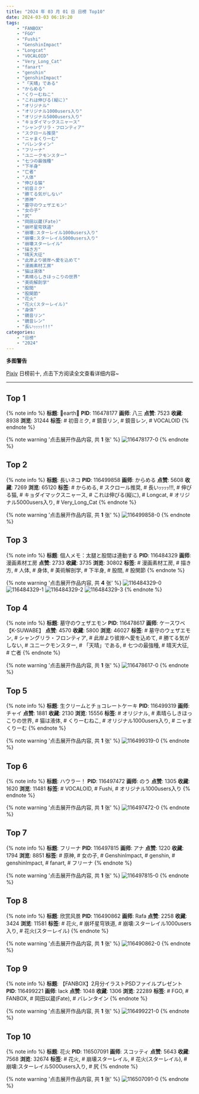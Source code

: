 ```yaml
---
title: "2024 年 03 月 01 日 日榜 Top10"
date: 2024-03-03 06:19:20
tags:
    - "FANBOX"
    - "FGO"
    - "Fushi"
    - "GenshinImpact"
    - "Longcat"
    - "VOCALOID"
    - "Very_Long_Cat"
    - "fanart"
    - "genshin"
    - "genshinImpact"
    - "「天晴」である"
    - "からめる"
    - "くりーむねこ"
    - "これは伸びる(縦に)"
    - "オリジナル"
    - "オリジナル1000users入り"
    - "オリジナル5000users入り"
    - "キョダイマックスニャース"
    - "シャングリラ・フロンティア"
    - "スクロール推奨"
    - "ニャまくりーむ"
    - "バレンタイン"
    - "フリーナ"
    - "ユニークモンスター"
    - "七つの最強種"
    - "下半身"
    - "亡者"
    - "人体"
    - "伸びる猫"
    - "初音ミク"
    - "勝てる気がしない"
    - "原神"
    - "墓守のウェザエモン"
    - "女の子"
    - "尻"
    - "岡田以蔵(Fate)"
    - "崩坏星穹铁道"
    - "崩壊:スターレイル1000users入り"
    - "崩壊:スターレイル5000users入り"
    - "崩壊スターレイル"
    - "描き方"
    - "晴天大征"
    - "此岸より彼岸へ愛を込めて"
    - "漫画素材工房"
    - "猫は液体"
    - "素晴らしきほっこりの世界"
    - "美術解剖学"
    - "股間"
    - "股関節"
    - "花火"
    - "花火(スターレイル)"
    - "身体"
    - "鏡音リン"
    - "鏡音レン"
    - "長いｯｯｯｯ!!!"
categories:
    - "日榜"
    - "2024"
---
```


<i class="fa fa-triangle-exclamation"></i>**多图警告**<i class="fa fa-triangle-exclamation"></i>

[Pixiv](https://www.pixiv.net/) 日榜前十, 点击下方阅读全文查看详细内容~

<!-- more -->

---

## Top 1

{% note info %}
**标题**: 💐earth💐
**PID**: 116478177 **画师**: 八三
**点赞**: 7523 **收藏**: 8938 **浏览**: 31244
**标签**: # 初音ミク, # 鏡音リン, # 鏡音レン, # VOCALOID
{% endnote %}

{% note warning '点击展开作品内容, 共 **1** 张' %}
![116478177-0](https://i.pixiv.re/img-original/img/2024/02/29/00/00/23/116478177_p0.png)
{% endnote %}

## Top 2

{% note info %}
**标题**: 長いネコ
**PID**: 116499858 **画师**: からめる
**点赞**: 5608 **收藏**: 7269 **浏览**: 65120
**标签**: # からめる, # スクロール推奨, # 長いｯｯｯｯ!!!, # 伸びる猫, # キョダイマックスニャース, # これは伸びる(縦に), # Longcat, # オリジナル5000users入り, # Very_Long_Cat
{% endnote %}

{% note warning '点击展开作品内容, 共 **1** 张' %}
![116499858-0](https://i.pixiv.re/img-original/img/2024/02/29/20/48/03/116499858_p0.png)
{% endnote %}

## Top 3

{% note info %}
**标题**: 個人メモ：太腿と股間は連動する
**PID**: 116484329 **画师**: 漫画素材工房
**点赞**: 2733 **收藏**: 3735 **浏览**: 30802
**标签**: # 漫画素材工房, # 描き方, # 人体, # 身体, # 美術解剖学, # 下半身, # 股間, # 股関節
{% endnote %}

{% note warning '点击展开作品内容, 共 **4** 张' %}
![116484329-0](https://i.pixiv.re/img-original/img/2024/02/29/06/00/09/116484329_p0.jpg)
![116484329-1](https://i.pixiv.re/img-original/img/2024/02/29/06/00/09/116484329_p1.jpg)
![116484329-2](https://i.pixiv.re/img-original/img/2024/02/29/06/00/09/116484329_p2.jpg)
![116484329-3](https://i.pixiv.re/img-original/img/2024/02/29/06/00/09/116484329_p3.jpg)
{% endnote %}

## Top 4

{% note info %}
**标题**: 墓守のウェザエモン
**PID**: 116478617 **画师**: ケースワベ【K-SUWABE】
**点赞**: 4570 **收藏**: 5800 **浏览**: 46027
**标签**: # 墓守のウェザエモン, # シャングリラ・フロンティア, # 此岸より彼岸へ愛を込めて, # 勝てる気がしない, # ユニークモンスター, # 「天晴」である, # 七つの最強種, # 晴天大征, # 亡者
{% endnote %}

{% note warning '点击展开作品内容, 共 **1** 张' %}
![116478617-0](https://i.pixiv.re/img-original/img/2024/02/29/00/06/08/116478617_p0.jpg)
{% endnote %}

## Top 5

{% note info %}
**标题**: 生クリームとチョコレートケーキ
**PID**: 116499319 **画师**: チャイ
**点赞**: 1881 **收藏**: 2130 **浏览**: 15556
**标签**: # オリジナル, # 素晴らしきほっこりの世界, # 猫は液体, # くりーむねこ, # オリジナル1000users入り, # ニャまくりーむ
{% endnote %}

{% note warning '点击展开作品内容, 共 **1** 张' %}
![116499319-0](https://i.pixiv.re/img-original/img/2024/02/29/20/30/00/116499319_p0.png)
{% endnote %}

## Top 6

{% note info %}
**标题**: ハウラー！
**PID**: 116497472 **画师**: のう
**点赞**: 1305 **收藏**: 1620 **浏览**: 11481
**标签**: # VOCALOID, # Fushi, # オリジナル1000users入り
{% endnote %}

{% note warning '点击展开作品内容, 共 **1** 张' %}
![116497472-0](https://i.pixiv.re/img-original/img/2024/02/29/19/24/33/116497472_p0.jpg)
{% endnote %}

## Top 7

{% note info %}
**标题**: フリーナ
**PID**: 116497815 **画师**: アナ
**点赞**: 1220 **收藏**: 1794 **浏览**: 8851
**标签**: # 原神, # 女の子, # GenshinImpact, # genshin, # genshinImpact, # fanart, # フリーナ
{% endnote %}

{% note warning '点击展开作品内容, 共 **1** 张' %}
![116497815-0](https://i.pixiv.re/img-original/img/2024/02/29/19/37/36/116497815_p0.jpg)
{% endnote %}

## Top 8

{% note info %}
**标题**: 欣赏风景
**PID**: 116490862 **画师**: Rafa
**点赞**: 2258 **收藏**: 3424 **浏览**: 11581
**标签**: # 花火, # 崩坏星穹铁道, # 崩壊:スターレイル1000users入り, # 花火(スターレイル)
{% endnote %}

{% note warning '点击展开作品内容, 共 **1** 张' %}
![116490862-0](https://i.pixiv.re/img-original/img/2024/02/29/14/02/40/116490862_p0.jpg)
{% endnote %}

## Top 9

{% note info %}
**标题**: 【FANBOX】2月分イラストPSDファイルプレゼント
**PID**: 116499221 **画师**: lack
**点赞**: 1048 **收藏**: 1306 **浏览**: 22289
**标签**: # FGO, # FANBOX, # 岡田以蔵(Fate), # バレンタイン
{% endnote %}

{% note warning '点击展开作品内容, 共 **1** 张' %}
![116499221-0](https://i.pixiv.re/img-original/img/2024/02/29/20/26/19/116499221_p0.jpg)
{% endnote %}

## Top 10

{% note info %}
**标题**: 花火
**PID**: 116507091 **画师**: スコッティ
**点赞**: 5643 **收藏**: 7568 **浏览**: 32674
**标签**: # 花火, # 崩壊スターレイル, # 花火(スターレイル), # 崩壊:スターレイル5000users入り, # 尻
{% endnote %}

{% note warning '点击展开作品内容, 共 **1** 张' %}
![116507091-0](https://i.pixiv.re/img-original/img/2024/03/01/00/00/22/116507091_p0.jpg)
{% endnote %}

